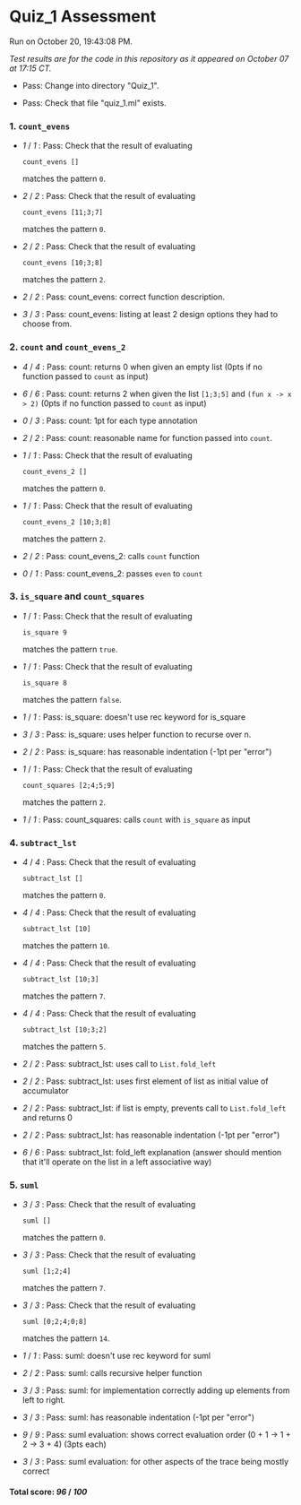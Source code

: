 # Quiz_1 Assessment

Run on October 20, 19:43:08 PM.

*Test results are for the code in this repository as it appeared on October 07 at 17:15 CT.*

+ Pass: Change into directory "Quiz_1".

+ Pass: Check that file "quiz_1.ml" exists.

### 1. ``count_evens``

+  _1_ / _1_ : Pass: 
Check that the result of evaluating
   ```
   count_evens []
   ```
   matches the pattern `0`.

   




+  _2_ / _2_ : Pass: 
Check that the result of evaluating
   ```
   count_evens [11;3;7]
   ```
   matches the pattern `0`.

   




+  _2_ / _2_ : Pass: 
Check that the result of evaluating
   ```
   count_evens [10;3;8]
   ```
   matches the pattern `2`.

   




+  _2_ / _2_ : Pass: count_evens: correct function description.

    

+  _3_ / _3_ : Pass: count_evens: listing at least 2 design options they had to choose from.

    

### 2. `count` and `count_evens_2`

+  _4_ / _4_ : Pass: count: returns 0 when given an empty list (0pts if no function passed to `count` as input)

    

+  _6_ / _6_ : Pass: count: returns 2 when given the list `[1;3;5]` and `(fun x -> x > 2)` (0pts if no function passed to `count` as input)

    

+  _0_ / _3_ : Pass: count: 1pt for each type annotation

    

+  _2_ / _2_ : Pass: count: reasonable name for function passed into `count`.

    

+  _1_ / _1_ : Pass: 
Check that the result of evaluating
   ```
   count_evens_2 []
   ```
   matches the pattern `0`.

   




+  _1_ / _1_ : Pass: 
Check that the result of evaluating
   ```
   count_evens_2 [10;3;8]
   ```
   matches the pattern `2`.

   




+  _2_ / _2_ : Pass: count_evens_2: calls `count` function

    

+  _0_ / _1_ : Pass: count_evens_2: passes `even` to `count`

    

### 3. `is_square` and `count_squares`

+  _1_ / _1_ : Pass: 
Check that the result of evaluating
   ```
   is_square 9
   ```
   matches the pattern `true`.

   




+  _1_ / _1_ : Pass: 
Check that the result of evaluating
   ```
   is_square 8
   ```
   matches the pattern `false`.

   




+  _1_ / _1_ : Pass: is_square: doesn't use rec keyword for is_square

    

+  _3_ / _3_ : Pass: is_square: uses helper function to recurse over n.

    

+  _2_ / _2_ : Pass: is_square: has reasonable indentation (-1pt per "error")

    

+  _1_ / _1_ : Pass: 
Check that the result of evaluating
   ```
   count_squares [2;4;5;9]
   ```
   matches the pattern `2`.

   




+  _1_ / _1_ : Pass: count_squares: calls `count` with `is_square` as input

    

### 4. ``subtract_lst``

+  _4_ / _4_ : Pass: 
Check that the result of evaluating
   ```
   subtract_lst []
   ```
   matches the pattern `0`.

   




+  _4_ / _4_ : Pass: 
Check that the result of evaluating
   ```
   subtract_lst [10]
   ```
   matches the pattern `10`.

   




+  _4_ / _4_ : Pass: 
Check that the result of evaluating
   ```
   subtract_lst [10;3]
   ```
   matches the pattern `7`.

   




+  _4_ / _4_ : Pass: 
Check that the result of evaluating
   ```
   subtract_lst [10;3;2]
   ```
   matches the pattern `5`.

   




+  _2_ / _2_ : Pass: subtract_lst: uses call to ``List.fold_left``

    

+  _2_ / _2_ : Pass: subtract_lst: uses first element of list as initial value of accumulator

    

+  _2_ / _2_ : Pass: subtract_lst: if list is empty, prevents call to `List.fold_left` and returns 0

    

+  _2_ / _2_ : Pass: subtract_lst: has reasonable indentation (-1pt per "error")

    

+  _6_ / _6_ : Pass: subtract_lst: fold_left explanation (answer should mention that it'll operate on the list in a left associative way)

    

### 5. ``suml``

+  _3_ / _3_ : Pass: 
Check that the result of evaluating
   ```
   suml []
   ```
   matches the pattern `0`.

   




+  _3_ / _3_ : Pass: 
Check that the result of evaluating
   ```
   suml [1;2;4]
   ```
   matches the pattern `7`.

   




+  _3_ / _3_ : Pass: 
Check that the result of evaluating
   ```
   suml [0;2;4;0;8]
   ```
   matches the pattern `14`.

   




+  _1_ / _1_ : Pass: suml: doesn't use rec keyword for suml

    

+  _2_ / _2_ : Pass: suml: calls recursive helper function

    

+  _3_ / _3_ : Pass: suml: for implementation correctly adding up elements from left to right.

    

+  _3_ / _3_ : Pass: suml: has reasonable indentation (-1pt per "error")

    

+  _9_ / _9_ : Pass: suml evaluation: shows correct evaluation order (0 + 1 -> 1 + 2 -> 3 + 4) (3pts each)

    

+  _3_ / _3_ : Pass: suml evaluation: for other aspects of the trace being mostly correct

    

#### Total score: _96_ / _100_

